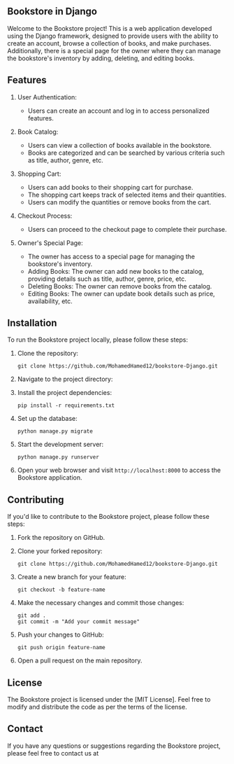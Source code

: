## Bookstore in Django

Welcome to the Bookstore project! This is a web application developed using the Django framework, designed to provide users with the ability to create an account, browse a collection of books, and make purchases. Additionally, there is a special page for the owner where they can manage the bookstore's inventory by adding, deleting, and editing books.

## Features

1.  User Authentication:
    
    -   Users can create an account and log in to access personalized features.
  
2.  Book Catalog:
    
    -   Users can view a collection of books available in the bookstore.
    -   Books are categorized and can be searched by various criteria such as title, author, genre, etc.
3.  Shopping Cart:
    
    -   Users can add books to their shopping cart for purchase.
    -   The shopping cart keeps track of selected items and their quantities.
    -   Users can modify the quantities or remove books from the cart.
4.  Checkout Process:
    
    -   Users can proceed to the checkout page to complete their purchase.
5.  Owner's Special Page:
    
    -   The owner has access to a special page for managing the bookstore's inventory.
    -   Adding Books: The owner can add new books to the catalog, providing details such as title, author, genre, price, etc.
    -   Deleting Books: The owner can remove books from the catalog.
    -   Editing Books: The owner can update book details such as price, availability, etc.

## Installation

To run the Bookstore project locally, please follow these steps:

1.  Clone the repository:
    
    ```
    git clone https://github.com/MohamedHamed12/bookstore-Django.git
    
    ```
    
2.  Navigate to the project directory:
    
3.  Install the project dependencies:
    
    ```
    pip install -r requirements.txt
    
    ```
    
4.  Set up the database:
    
    ```
    python manage.py migrate
    
    ```
    
5.  Start the development server:
    
    ```
    python manage.py runserver
    
    ```
    
6.  Open your web browser and visit `http://localhost:8000` to access the Bookstore application.
    

## Contributing

If you'd like to contribute to the Bookstore project, please follow these steps:

1.  Fork the repository on GitHub.
    
2.  Clone your forked repository:
    
    ```
    git clone https://github.com/MohamedHamed12/bookstore-Django.git
    
    ```
    
3.  Create a new branch for your feature:
    
    ```
    git checkout -b feature-name
    
    ```
    
4.  Make the necessary changes and commit those changes:
    
    ```
    git add .
    git commit -m "Add your commit message"
    
    ```
    
5.  Push your changes to GitHub:
    
    ```
    git push origin feature-name
    
    ```
    
6.  Open a pull request on the main repository.
    

## License

The Bookstore project is licensed under the [MIT License]. Feel free to modify and distribute the code as per the terms of the license.

## Contact

If you have any questions or suggestions regarding the Bookstore project, please feel free to contact us at 
